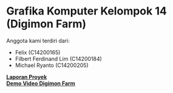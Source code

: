 # Grafika Komputer Kelompok 14 (Digimon Farm)
Anggota kami terdiri dari:
- Felix (C14200165)
- Filbert Ferdinand Lim (C14200184)
- Michael Ryanto (C14200205)

**[Laporan Proyek](https://docs.google.com/document/d/1ET8HaDIZMEmzrX4o5D0HEgVsXM0xqc4KHcTHYFw4cUg/edit?usp=sharing)**
<br>
**[Demo Video Digimon Farm](https://drive.google.com/file/d/1R4fp0MvYWVsNBzIu1vMqpj5Zh7D3cho6/view?usp=sharing)**
